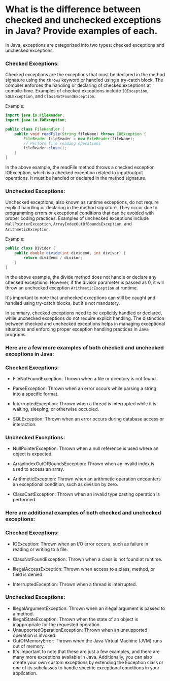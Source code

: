 
# What is the difference between checked and unchecked exceptions in Java? Provide examples of each.
In Java, exceptions are categorized into two types: checked exceptions and unchecked exceptions.

### Checked Exceptions:
Checked exceptions are the exceptions that must be declared in the method signature using the `throws` keyword or handled using a try-catch block. The compiler enforces the handling or declaring of checked exceptions at compile-time. Examples of checked exceptions include `IOException`, `SQLException`, and `ClassNotFoundException`.

Example:
```java
import java.io.FileReader;
import java.io.IOException;

public class FileHandler {
    public void readFile(String fileName) throws IOException {
        FileReader fileReader = new FileReader(fileName);
        // Perform file reading operations
        fileReader.close();
    }
}
```

In the above example, the readFile method throws a checked exception IOException, which is a checked exception related to input/output operations. It must be handled or declared in the method signature.

### Unchecked Exceptions:
Unchecked exceptions, also known as runtime exceptions, do not require explicit handling or declaring in the method signature. They occur due to programming errors or exceptional conditions that can be avoided with proper coding practices. Examples of unchecked exceptions include `NullPointerException`, `ArrayIndexOutOfBoundsException`, and `ArithmeticException`.

Example:
```java
public class Divider {
    public double divide(int dividend, int divisor) {
        return dividend / divisor;
    }
}
```

In the above example, the divide method does not handle or declare any checked exceptions. However, if the divisor parameter is passed as 0, it will throw an unchecked exception `ArithmeticException` at runtime.

It's important to note that unchecked exceptions can still be caught and handled using try-catch blocks, but it's not mandatory.

In summary, checked exceptions need to be explicitly handled or declared, while unchecked exceptions do not require explicit handling. The distinction between checked and unchecked exceptions helps in managing exceptional situations and enforcing proper exception handling practices in Java programs.


### Here are a few more examples of both checked and unchecked exceptions in Java:

### Checked Exceptions:

* FileNotFoundException: Thrown when a file or directory is not found.

* ParseException: Thrown when an error occurs while parsing a string into a specific format.

* InterruptedException: Thrown when a thread is interrupted while it is waiting, sleeping, or otherwise occupied.

* SQLException: Thrown when an error occurs during database access or interaction.

### Unchecked Exceptions:

* NullPointerException: Thrown when a null reference is used where an object is expected.

* ArrayIndexOutOfBoundsException: Thrown when an invalid index is used to access an array.

* ArithmeticException: Thrown when an arithmetic operation encounters an exceptional condition, such as division by zero.

* ClassCastException: Thrown when an invalid type casting operation is performed.

### Here are additional examples of both checked and unchecked exceptions:

### Checked Exceptions:

* IOException: Thrown when an I/O error occurs, such as failure in reading or writing to a file.

* ClassNotFoundException: Thrown when a class is not found at runtime.

* IllegalAccessException: Thrown when access to a class, method, or field is denied.

* InterruptedException: Thrown when a thread is interrupted.

### Unchecked Exceptions:

* IllegalArgumentException: Thrown when an illegal argument is passed to a method. 
* IllegalStateException: Thrown when the state of an object is inappropriate for the requested operation.
* UnsupportedOperationException: Thrown when an unsupported operation is invoked.
* OutOfMemoryError: Thrown when the Java Virtual Machine (JVM) runs out of memory.
* It's important to note that these are just a few examples, and there are many more exceptions available in Java. Additionally, you can also create your own custom exceptions by extending the Exception class or one of its subclasses to handle specific exceptional conditions in your application.

